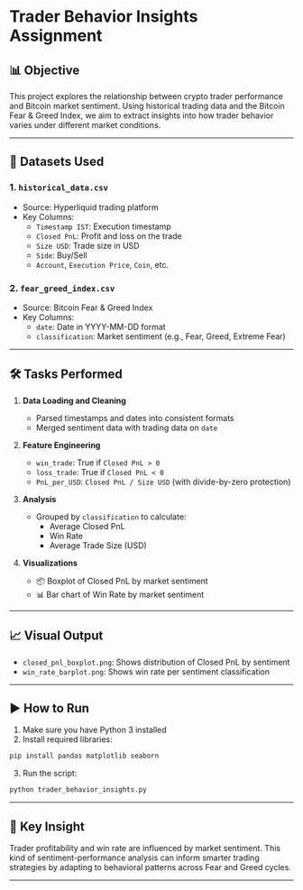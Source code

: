 
# Trader Behavior Insights Assignment

## 📊 Objective
This project explores the relationship between crypto trader performance and Bitcoin market sentiment. Using historical trading data and the Bitcoin Fear & Greed Index, we aim to extract insights into how trader behavior varies under different market conditions.

---

## 📁 Datasets Used

### 1. `historical_data.csv`
- Source: Hyperliquid trading platform
- Key Columns:
  - `Timestamp IST`: Execution timestamp
  - `Closed PnL`: Profit and loss on the trade
  - `Size USD`: Trade size in USD
  - `Side`: Buy/Sell
  - `Account`, `Execution Price`, `Coin`, etc.

### 2. `fear_greed_index.csv`
- Source: Bitcoin Fear & Greed Index
- Key Columns:
  - `date`: Date in YYYY-MM-DD format
  - `classification`: Market sentiment (e.g., Fear, Greed, Extreme Fear)

---
## 🛠️ Tasks Performed

1. **Data Loading and Cleaning**
   - Parsed timestamps and dates into consistent formats
   - Merged sentiment data with trading data on `date`

2. **Feature Engineering**
   - `win_trade`: True if `Closed PnL > 0`
   - `loss_trade`: True if `Closed PnL < 0`
   - `PnL_per_USD`: `Closed PnL / Size USD` (with divide-by-zero protection)

3. **Analysis**
   - Grouped by `classification` to calculate:
     - Average Closed PnL
     - Win Rate
     - Average Trade Size (USD)

4. **Visualizations**
   - 📦 Boxplot of Closed PnL by market sentiment
   - 📊 Bar chart of Win Rate by market sentiment

---

## 📈 Visual Output

- `closed_pnl_boxplot.png`: Shows distribution of Closed PnL by sentiment
- `win_rate_barplot.png`: Shows win rate per sentiment classification

---

## ▶️ How to Run

1. Make sure you have Python 3 installed
2. Install required libraries:
```bash
pip install pandas matplotlib seaborn
```
3. Run the script:
```bash
python trader_behavior_insights.py
```

---

## 🧠 Key Insight

Trader profitability and win rate are influenced by market sentiment. This kind of sentiment-performance analysis can inform smarter trading strategies by adapting to behavioral patterns across Fear and Greed cycles.

---
